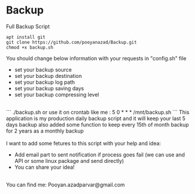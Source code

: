 # Backup
Full Backup Script</br>
```
apt install git
git clone https://github.com/pooyanazad/Backup.git
chmod +x backup.sh
```
You should change below information with your requests in "config.sh" file</br>
- set your backup source
- set your backup destination
- set your backup log path
- set your backup saving days
- set your backup compressing level</br>
</br>
```
./backup.sh or use it on crontab like me : 5 0 * * * /mnt/backup.sh
```
This application is my production daily backup script and it will keep your last 5 days backup also added some function to keep every 15th of month backup for 2 years as a monthly backup</br>
</br>
I want to add some fetures to this script with your help and idea:</br>

- Add email part to sent notification if process goes fail (we can use and API or some linux package and send directly)
- You can share your idea!</br>
</br>
You can find me: Pooyan.azadparvar@gmail.com </br>
